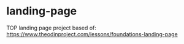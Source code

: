 # landing-page
TOP landing page project based of: https://www.theodinproject.com/lessons/foundations-landing-page
